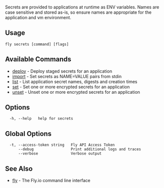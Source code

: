 Secrets are provided to applications at runtime as ENV variables. Names are
		case sensitive and stored as-is, so ensure names are appropriate for
		the application and vm environment.
		

## Usage
~~~
fly secrets [command] [flags]
~~~

## Available Commands
* [deploy](/docs/flyctl/secrets-deploy/)	 - Deploy staged secrets for an application
* [import](/docs/flyctl/secrets-import/)	 - Set secrets as NAME=VALUE pairs from stdin
* [list](/docs/flyctl/secrets-list/)	 - List application secret names, digests and creation times
* [set](/docs/flyctl/secrets-set/)	 - Set one or more encrypted secrets for an application
* [unset](/docs/flyctl/secrets-unset/)	 - Unset one or more encrypted secrets for an application

## Options

~~~
  -h, --help   help for secrets
~~~

## Global Options

~~~
  -t, --access-token string   Fly API Access Token
      --debug                 Print additional logs and traces
      --verbose               Verbose output
~~~

## See Also

* [fly](/docs/flyctl/help/)	 - The Fly.io command line interface

